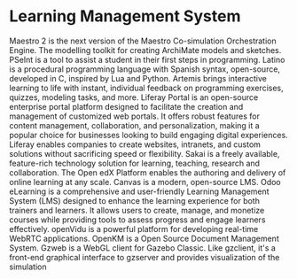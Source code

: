 # Learning Management System

Maestro 2 is the next version of the Maestro Co-simulation Orchestration Engine. The modelling toolkit for creating ArchiMate models and sketches. PSeInt is a tool to assist a student in their first steps in programming. Latino is a procedural programming language with Spanish syntax, open-source, developed in C, inspired by Lua and Python. Artemis brings interactive learning to life with instant, individual feedback on programming exercises, quizzes, modeling tasks, and more. Liferay Portal is an open-source enterprise portal platform designed to facilitate the creation and management of customized web portals. It offers robust features for content management, collaboration, and personalization, making it a popular choice for businesses looking to build engaging digital experiences. Liferay enables companies to create websites, intranets, and custom solutions without sacrificing speed or flexibility. Sakai is a freely available, feature-rich technology solution for learning, teaching, research and collaboration. The Open edX Platform enables the authoring and delivery of online learning at any scale. Canvas is a modern, open-source LMS. Odoo eLearning is a comprehensive and user-friendly Learning Management System (LMS) designed to enhance the learning experience for both trainers and learners. It allows users to create, manage, and monetize courses while providing tools to assess progress and engage learners effectively. openVidu is a powerful platform for developing real-time WebRTC applications. OpenKM is a Open Source Document Management System. Gzweb is a WebGL client for Gazebo Classic. Like gzclient, it's a front-end graphical interface to gzserver and provides visualization of the simulation